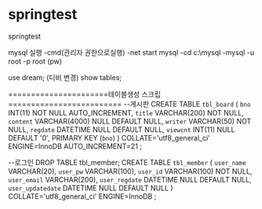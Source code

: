 # springtest
springtest

mysql 실행
-cmd(관리자 권한으로실행)
-net start mysql
-cd c:\mysql
-mysql -u root -p
 root (pw)
 
use dream; (디비 변경)
show tables;


======================테이블생성 스크립=========================
--게시판
CREATE TABLE `tbl_board` (
	`bno` INT(11) NOT NULL AUTO_INCREMENT,
	`title` VARCHAR(200) NOT NULL,
	`content` VARCHAR(4000) NULL DEFAULT NULL,
	`writer` VARCHAR(50) NOT NULL,
	`regdate` DATETIME NULL DEFAULT NULL,
	`viewcnt` INT(11) NULL DEFAULT '0',
	PRIMARY KEY (`bno`)
)
COLLATE='utf8_general_ci'
ENGINE=InnoDB
AUTO_INCREMENT=21
;

--로그인
DROP TABLE tbl_member;
CREATE TABLE `tbl_member` (
	`user_name` VARCHAR(20),
   `user_pw` VARCHAR(100),
	`user_id` VARCHAR(100) NOT NULL,
	`user_email` VARCHAR(200),
	`user_regdate` DATETIME NULL DEFAULT NULL,
    `user_updatedate` DATETIME NULL DEFAULT NULL
)
COLLATE='utf8_general_ci'
ENGINE=InnoDB
;




